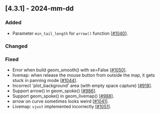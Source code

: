 ## [4.3.1] - 2024-mm-dd

### Added
- Parameter `min_tail_length` for `arrow()` function [[#1040](https://github.com/JetBrains/lets-plot/issues/1040)].

### Changed
      
### Fixed
- Error when build geom_smooth() with se=False [[#1050](https://github.com/JetBrains/lets-plot/issues/1050)].
- livemap: when release the mouse button from outside the map, it gets stuck in panning mode [[#1044](https://github.com/JetBrains/lets-plot/issues/1044)].
- Incorrect 'plot_background' area (with empty space capture) [[#918](https://github.com/JetBrains/lets-plot/issues/918)].
- Support arrow() in geom_spoke() [[#986](https://github.com/JetBrains/lets-plot/issues/986)].
- Support geom_spoke() in geom_livemap() [[#988](https://github.com/JetBrains/lets-plot/issues/988)].
- arrow on curve sometimes looks weird [[#1041](https://github.com/JetBrains/lets-plot/issues/1041)].
- Livemap: `vjust` implemented incorrectly [[#1051](https://github.com/JetBrains/lets-plot/issues/1051)].